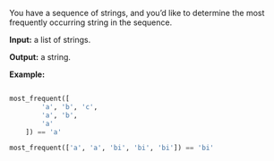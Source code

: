 You have a sequence of strings, and you’d like to determine the most frequently occurring string in the sequence.

**Input:** a list of strings.

**Output:** a string.

**Example:**

```python

most_frequent([
        'a', 'b', 'c', 
        'a', 'b',
        'a'
    ]) == 'a'

most_frequent(['a', 'a', 'bi', 'bi', 'bi']) == 'bi'
```